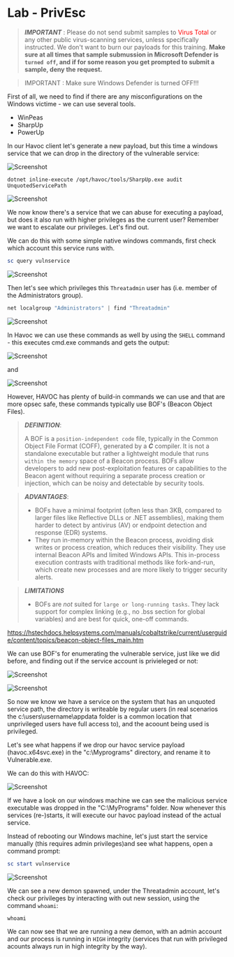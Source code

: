 # Lab - PrivEsc

<style>
r { color: Red }
o { color: Orange }
g { color: Green }
</style>

> ***IMPORTANT*** : Please do not send submit samples to <r>Virus Total</r> or any other public virus-scanning services, unless specifically instructed. We don't want to burn our payloads for this training.
> **Make sure at all times that sample submussion in Microsoft Defender is `turned off`, and if for some reason you get prompted to submit a sample, deny the request.**

> IMPORTANT : Make sure Windows Defender is turned OFF!!!

First of all, we need to find if there are any misconfigurations on the Windows victime - we can use several tools.

- WinPeas
- SharpUp
- PowerUp 

In our Havoc client let's generate a new payload, but this time a windows service that we can drop in the directory of the vulnerable service:

![Screenshot](./images/labpriv_servicepayload.jpg)


```
dotnet inline-execute /opt/havoc/tools/SharpUp.exe audit UnquotedServicePath
```


![Screenshot](./images/labpriv_sharpup.jpg)

We now know there's a service that we can abuse for executing a payload, but does it also run with higher privileges as the current user? Remember we want to escalate our privileges. Let's find out.

We can do this with some simple native windows commands, first check which account this service runs with.

```powershell
sc query vulnservice
```
![Screenshot](./images/labpriv_cmdsc.jpg)

Then let's see which privileges this `Threatadmin` user has (i.e. member of the Administrators group).

```powershell
net localgroup "Administrators" | find "Threatadmin"
```

![Screenshot](./images/labpriv_cmdnet.jpg)

In Havoc we can use these commands as well by using the `SHELL` command - this executes cmd.exe commands and gets the output:

![Screenshot](./images/labpriv_sc.jpg)

and

![Screenshot](./images/labpriv_localgroup.jpg)

However, HAVOC has plenty of build-in commands we can use and that are more opsec safe, these commands typically use BOF's (Beacon Object Files).

> ***DEFINITION***: 
> 
> A BOF is a `position-independent code` file, typically in the Common Object File Format (COFF), generated by a ***C*** compiler. It is not a standalone executable but rather a lightweight module that runs `within the memory` space of a Beacon process. BOFs allow developers to add new post-exploitation features or capabilities to the Beacon agent without requiring a separate process creation or injection, which can be noisy and detectable by security tools.

> ***ADVANTAGES***:
>  - BOFs have a minimal footprint (often less than 3KB, compared to larger files like Reflective DLLs or .NET assemblies), making them harder to detect by antivirus (AV) or endpoint detection and response (EDR) systems.
> - They run in-memory within the Beacon process, avoiding disk writes or process creation, which reduces their visibility. They use internal Beacon APIs and limited Windows APIs. This in-process execution contrasts with traditional methods like fork-and-run, which create new processes and are more likely to trigger security alerts.

> ***LIMITATIONS***
> - BOFs are *not* suited for `large or long-running tasks`. They lack support for complex linking (e.g., no .bss section for global variables) and are best for quick, one-off commands.

<https://hstechdocs.helpsystems.com/manuals/cobaltstrike/current/userguide/content/topics/beacon-object-files_main.htm>

We can use BOF's for enumerating the vulnerable service, just like we did before, and finding out if the service account is privieleged or not:

![Screenshot](./images/labpriv_sc_qc.jpg)

![Screenshot](./images/labpriv_netuser.jpg)

So now we know we have a service on the system that has an unquoted service path, the directory is writeable by regular users (in real scenarios the c:\users\username\appdata folder is a common location that unprivileged users have full access to), and the acoount being used is privileged.

Let's see what happens if we drop our havoc service payload (havoc.x64svc.exe) in the "c:\Myprograms\" directory, and rename it to Vulnerable.exe.

We can do this with HAVOC:

![Screenshot](./images/labpriv_upload.jpg)

If we have a look on our windows machine we can see the malicious service executable was dropped in the "C:\MyPrograms" folder. Now whenever this services (re-)starts, it will execute our havoc payload instead of the actual service. 

Instead of rebooting our Windows machine, let's just start the service manually (this requires admin privileges)and see what happens, open a command prompt:

```powershell
sc start vulnservice
```

![Screenshot](./images/labpriv_admindemon.jpg)

We can see a new demon spawned, under the Threatadmin account, let's check our privileges by interacting with out new session, using the command `whoami`:

```
whoami
```

We can now see that we are running a new demon, with an admin account and our process is running in `HIGH` integrity (services that run with privileged acounts always run in high integrity by the way).

